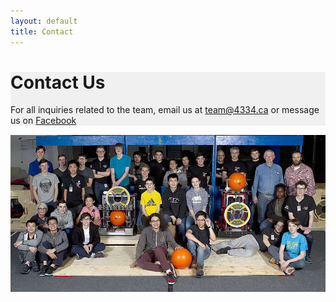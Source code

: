 ```yaml
---
layout: default
title: Contact
---
```

<div class="container">
	<div class="row">
		<div class="col-md-12" style="background-color: #f0f0f0; margin-bottom: 15px;">
			<h1>Contact Us</h1>
			<p>For all inquiries related to the team, email us at
				<a href="mailto:team@4334.ca?Subject=Team%20Inquiry" target="_top">team@4334.ca</a>
				or message us on
				<a href="https://www.facebook.com/Team4334/">Facebook</a>
			</p>
		</div>
	</div>
	<img style="padding-bottom:15px" class="img-fluid d-block mx-auto" src="/resources/img/team2019_1.jpg">
</div>